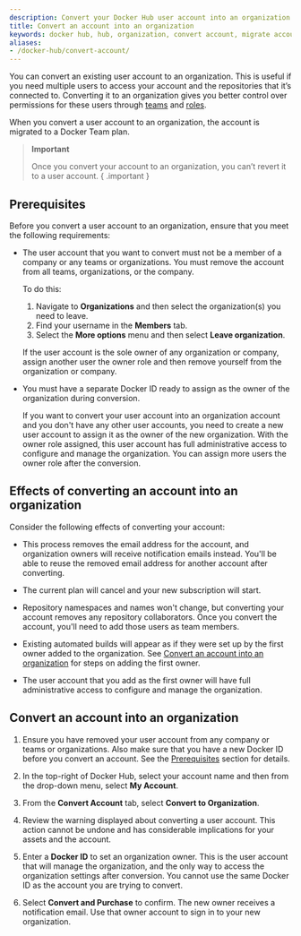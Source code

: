```yaml
---
description: Convert your Docker Hub user account into an organization
title: Convert an account into an organization
keywords: docker hub, hub, organization, convert account, migrate account
aliases:
- /docker-hub/convert-account/
---
```


You can convert an existing user account to an organization. This is useful if you need multiple users to access your account and the repositories that it’s connected to. Converting it to an organization gives you better control over permissions for these users through [teams](manage-a-team.md) and [roles](roles-and-permissions.md).

When you convert a user account to an organization, the account is migrated to a Docker Team plan.

> **Important**
>
> Once you convert your account to an organization, you can’t revert it to a user account. 
{ .important }

## Prerequisites

Before you convert a user account to an organization, ensure that you meet the following requirements:

- The user account that you want to convert must not be a member of a company or any teams or organizations. You must remove the account from all teams, organizations, or the company.

    To do this:
    1. Navigate to **Organizations** and then select the organization(s) you need to leave.
    2. Find your username in the **Members** tab.
    3. Select the **More options** menu and then select **Leave organization**.

    If the user account is the sole owner of any organization or company, assign another user the owner role and then remove yourself from the organization or company.

-  You must have a separate Docker ID ready to assign as the owner of the organization during conversion.

    If you want to convert your user account into an organization account and you don't have any other user accounts, you need to create a new user account to assign it as the owner of the new organization. With the owner role assigned, this user account has full administrative access to configure and manage the organization. You can assign more users the owner role after the conversion.

## Effects of converting an account into an organization

Consider the following effects of converting your account:

- This process removes the email address for the account, and organization owners will receive notification emails instead. You'll be able to reuse the removed email address for another account after converting.

- The current plan will cancel and your new subscription will start.

- Repository namespaces and names won't change, but converting your account removes any repository collaborators. Once you convert the account, you'll need to add those users as team members.

- Existing automated builds will appear as if they were set up by the first owner added to the organization. See [Convert an account into an organization](#convert-an-account-into-an-organization) for steps on adding the first owner.

- The user account that you add as the first owner will have full administrative access to configure and manage the organization.

## Convert an account into an organization

1. Ensure you have removed your user account from any company or teams or organizations. Also make sure that you have a new Docker ID before you convert an account. See the [Prerequisites](#prerequisites) section for details.

2. In the top-right of Docker Hub, select your account name and then from the drop-down menu, select **My Account**.

3. From the **Convert Account** tab, select **Convert to Organization**.

4. Review the warning displayed about converting a user account. This action cannot be undone and has considerable implications for your assets and the account.

5. Enter a **Docker ID** to set an organization owner. This is the user account that will manage the organization, and the only way to access the organization settings after conversion. You cannot use the same Docker ID as the account you are trying to convert.

6. Select **Convert and Purchase** to confirm. The new owner receives a notification email. Use that owner account to sign in to your new organization.
